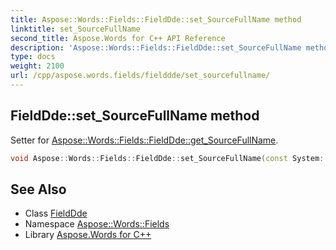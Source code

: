 ```yaml
---
title: Aspose::Words::Fields::FieldDde::set_SourceFullName method
linktitle: set_SourceFullName
second_title: Aspose.Words for C++ API Reference
description: 'Aspose::Words::Fields::FieldDde::set_SourceFullName method. Setter for Aspose::Words::Fields::FieldDde::get_SourceFullName in C++.'
type: docs
weight: 2100
url: /cpp/aspose.words.fields/fielddde/set_sourcefullname/
---
```

## FieldDde::set_SourceFullName method


Setter for [Aspose::Words::Fields::FieldDde::get_SourceFullName](../get_sourcefullname/).

```cpp
void Aspose::Words::Fields::FieldDde::set_SourceFullName(const System::String &value)
```

## See Also

* Class [FieldDde](../)
* Namespace [Aspose::Words::Fields](../../)
* Library [Aspose.Words for C++](../../../)
